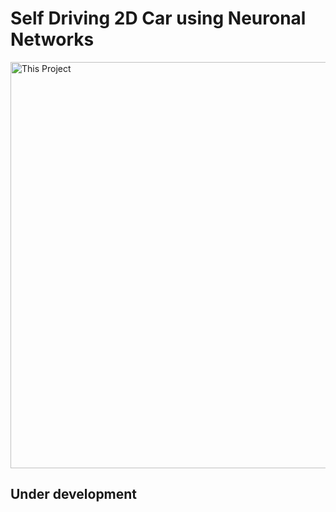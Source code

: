 # Self Driving 2D Car using Neuronal Networks

<img alt="This Project" width="650px" src="https://media.giphy.com/media/jeAQYN9FfROX6/giphy.gif" />

Under development
-
